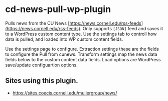# cd-news-pull-wp-plugin

Pulls news from the CU News [https://news.cornell.edu/rss-feeds](https://news.cornell.edu/rss-feeds). Only supports `[JSON]` feed and saves it to a WordPress custom content type.
Use the settings tab to controll how data is pulled, and loaded into WP custom content fields.

Use the settings page to configure. Extraction settings these are the fields to configure the Pull from cunews. Transform settings map the news data fields below to the custom content data fields. Load options are WordPress save/update configuartion options.

## Sites using this plugin.
 - https://sites.coecis.cornell.edu/mullergroup/news/

